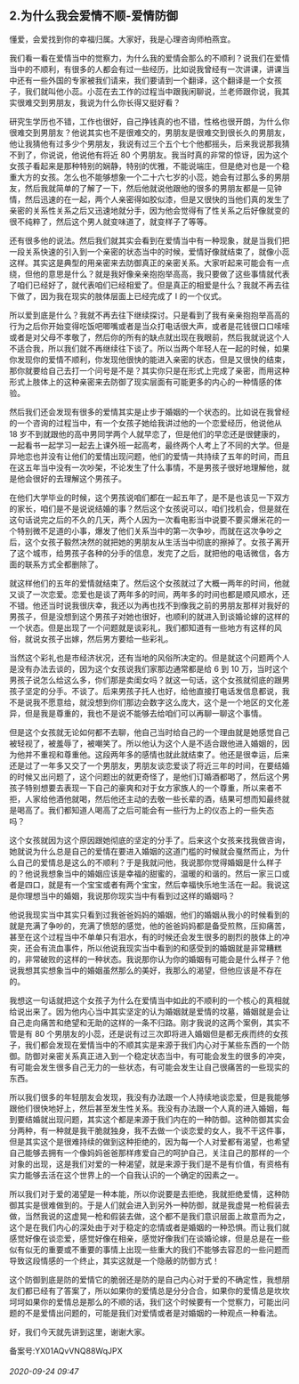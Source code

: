 ## 2.为什么我会爱情不顺-爱情防御
懂爱，会爱找到你的幸福归属。大家好，我是心理咨询师柏燕宜。


我们看一看在爱情当中的觉察力，为什么我的爱情会那么的不顺利？说我们在爱情当中的不顺利，有很多的人都会有过一些经历，比如说我曾经有一次讲课，讲课当中还有一些外国的专家被我们请来，我们要请到一个翻译，这个翻译是一个女孩子，我们就叫他小蕊。小蕊在去工作的过程当中跟我闲聊说，兰老师跟你说，我其实很难交到男朋友，我说为什么你长得又挺好看？ 


研究生学历也不错，工作也很好，自己挣钱真的也不错，性格也很开朗，为什么你很难交到男朋友？他说其实也不是很难交的，男朋友是很难交到很长久的男朋友，他让我猜他有过多少个男朋友，我说有过三个五个七个他都摇头，后来我说那我猜不到了，你说说，他说他有将近 80 个男朋友。我当时真的非常的惊讶，因为这个女孩子看起来是那种特别的娴静，特别的优雅，不能说端庄，但是绝对也是一个稳重大方的女孩。怎么也不能够想象一个二十六七岁的小蕊，她会有过那么多的男朋友，然后我就简单的了解了一下，然后他就说他跟他的很多的男朋友都是一见钟情，然后迅速的在一起，两个人亲密得如胶似漆，但是又很快的当他们真的发生了亲密的关系性关系之后又迅速地就分手，因为他会觉得有了性关系之后好像就变的很不纯粹了，然后这个男人就变味道了，就变样子了等等。 


还有很多他的说法。然后我们就其实会看到在爱情当中有一种现象，就是当我们把一段关系快速的引入到一个亲密的状态当中的时候，爱情好像就结束了，就像小蕊这样。其实这是典型的用亲密来去防御真正的亲密关系。大家听起来可能会有一点绕，但他的意思是什么？就是我好像亲亲抱抱举高高，我只要做了这些事情就代表了咱们已经好了，就代表咱们已经相爱了。但是真正的相爱是什么？我就不再去往下做了，因为我在现实的肢体层面上已经完成了 I 的一个仪式。 


所以爱到底是什么？我就不再去往下继续探讨。只是看到了我有亲亲抱抱举高高的行为之后你开始变得吃饭吧唧嘴或者是当众打电话很大声，或者是花钱很口口嗦嗦或者是对父母不孝敬了，然后你的所有的缺点就出现在我眼前，然后我就说这个人不适合我，所以我们就不再继续往下谈了。所以当两个年轻人在一起的时候，如果你发现你的爱情不顺利，你发现他很快的能进入亲密的状态，但是又很快的结束，那你就要给自己去打一个问号是不是？其实你只是在形式上完成了亲密，而用这种形式上肢体上的这种亲密来去防御了现实层面有可能更多的内心的一种情感的体验。 


然后我们还会发现有很多的爱情其实是止步于婚姻的一个状态的。比如说在我曾经的一个咨询的过程当中，有一个女孩子她给我讲过他的一个恋爱经历，他说他从 18 岁不到就跟他的高中男同学两个人就早恋了，但是他们的早恋还是很健康的，一起看书一起学习一起去上课外班一起高考，最终两个人考上了不同的大学。但是异地恋也并没有让他们的爱情出现问题，他们的爱情一共持续了五年的时间，而且在这五年当中没有一次吵架，不论发生了什么事情，不是男孩子很好地理解他，就是他会很好的去理解这个男孩子。 


在他们大学毕业的时候，这个男孩说咱们都在一起五年了，是不是也该见一下双方的家长，咱们是不是说说结婚的事？然后这个女孩说可以，咱们找机会，但是就在这句话说完之后的不久的几天，两个人因为一次看电影当中说要不要买爆米花的一个特别微不足道的小事，爆发了他们关系当中的第一次争吵，而就在这次争吵之后，这个女孩子毅然决然的就把她的男朋友从生活当中彻底的擦掉了。女孩子离开了这个城市，给男孩子各种的分手的信息，发完了之后，就把他的电话微信，各方面的联系方式全都删除了。 


就这样他们的五年的爱情就结束了。然后这个女孩就过了大概一两年的时间，他就又谈了一次恋爱。恋爱也是谈了两年多的时间，两年多的时间也都是顺风顺水，还不错。他还当时说我很庆幸，我还以为再也找不到像我之前的男朋友那样对我好的男孩子，但是没想到这个男孩子对她也很好，也顺利的就进入到谈婚论嫁的这样的一个状态。但是出现了一个问题就是谈彩礼，我们都知道有一些地方有这样的风俗，就说女孩子出嫁，然后男方要给一些彩礼。 


当然这个彩礼也是市经济状况，还有当地的风俗所决定的。但是就这个问题两个人是没有办法去谈的，因为这个女孩说我们家那边通常都是给 6 到 10 万，当时这个男孩子说怎么给这么多，你们那是卖闺女吗？就这一句话，这个女孩就彻底的跟男孩子坚定的分手。不谈了。后来男孩子托人也好，给他直接打电话发信息都说，我不是说我不愿意给，就没想到你们那边会数字这么庞大，这个是一个地区的文化差异，但是我是尊重的，我也不是说不能够去给咱们可以再聊一聊这个事情。 


但是这个女孩就无论如何都不去聊，他自己当时给自己的一个理由就是她感觉自己被轻视了，被羞辱了，被嘲笑了。所以他认为这个人是不适合跟他进入婚姻的，因为他并不重视和尊重他。这段两年多的感情也就此就结束了。他还是很幸运，后来还是过了一年多又交了一个男朋友，男朋友谈恋爱谈了将近三年的时间，在要结婚的时候又出问题了，这个问题出的就更奇怪了，是他们订婚酒都喝了，然后这个男孩子特别想要去表现一下自己的豪爽和对于女方家族人的一个尊重，所以来者不拒，人家给他酒他就喝，然后他还主动的去敬一些长辈的酒，结果可想而知最终就是喝高了。我们都知道人喝高了之后可能会有一些行为上的仪态上的一些失态吗？ 


这个女孩就因为这个原因跟她彻底的坚定的分手了。后来这个女孩来找我做咨询，她就说为什么总是自己的爱情在要进入婚姻的这道门槛的时候就会戛然而止，为什么自己的爱情总是这么的不顺利？于是我就问他，我说那你觉得婚姻是什么样子的？他说我想象当中的婚姻应该是幸福的甜蜜的，温暖的和谐的。然后一家三口或者是四口，就是有一个宝宝或者有两个宝宝，然后幸福快乐地生活在一起。我说这是你理想当中的婚姻，我说那你现实当中有看到过这样的婚姻吗？ 


他说我现实当中其实只看到过我爸爸妈妈的婚姻，他们的婚姻从我小的时候看到的就是充满了争吵的，充满了愤怒的感觉，他的爸爸妈妈都是备受煎熬，压抑痛苦，甚至在这个过程当中不单单只有泪水，有的时候还会发生很多的剧烈的肢体上的冲突，还会有流血事件，所以他说我现实当中看到的和感受到的婚姻就是非常糟糕的，非常破败的这样的一种状态。我说那你认为你的婚姻有可能会是什么样子？他说我想其实想象当中的婚姻虽然那么的美好，我那么的渴望，但他应该是不存在的。 


我想这一句话就把这个女孩子为什么在爱情当中如此的不顺利的一个核心的真相就给说出来了。因为他内心当中其实坚定的认为婚姻就是爱情的坟墓，婚姻就是会让自己走向痛苦和绝望和无助的这样的一条不归路。刚才我说的这两个案例，其实不管是有 80 个男朋友的小蕊，还是说有过三次即将进入婚姻但是都无疾而终的女孩子，我们都会发现在爱情当中的不顺其实是来源于我们内心对于某些东西的一个防御。防御对亲密关系真正进入到一个稳定状态当中，有可能会发生的很多的冲突，有可能会发生很多自己无力的一些状态，有可能会发生让自己很痛苦的一些现实的东西。 


所以我们很多的年轻朋友会发现，我没有办法跟一个人持续地谈恋爱，但是我能够跟他们很快地好上，然后甚至发生性关系。我没有办法跟一个人真的进入婚姻，每到要结婚就出现问题，其实这个都是来源于我们内在的一种防御。这种防御其实会分两种，有一种就是我干脆就独身，我不去做一个谈恋爱的女人，我不干这件事，但是其实这个是很难持续的做到这种拒绝的，因为每一个人对爱都有渴望，也希望自己能够去拥有一个像妈妈爸爸那样疼爱自己的呵护自己，关注自己的那样的一个对象的出现，这是我们对爱的一种渴望，就是来源于我们是不是有价值，有资格有实力能够去活在这个世界上的一个自我认识的一个确定的因素之一。 


所以我们对于爱的渴望是一种本能，所以你说要是去拒绝，我就拒绝爱情，这种防御其实是很难做到的。于是人们就会进入到另外一种防御，就是我虚晃一枪假装去做，当然我说的这虚晃一枪和假装去做，这个都不是我们意识层面上故意而为之，这个是在我们内心的深处由于对于稳定的恋情或者是婚姻的一种恐惧。而让我们就感觉好像在谈恋爱，感觉好像在相亲，感觉好像我们在谈婚论嫁，但是总是在一些似有似无的重要或不重要的事情上出现一些重大的我们不能够去容忍的一些问题而导致这段情感的一个终止，其实这就是一个隐蔽的防御方式！ 


这个防御到底是防的爱情它的脆弱还是防的是自己内心对于爱的不确定性，我想朋友们都已经有了答案了，所以如果你的爱情总是分分合合，如果你的爱情总是坎坎坷坷如果你的爱情总是那么的不顺的话，我们这个时候要有一个觉察力，可能出问题的不是爱情出问题的，可能是我们对爱情或者是对婚姻的一种观点一种看法。


好，我们今天就先讲到这里，谢谢大家。 


备案号:YX01AQvVNQ88WqJPX


###### 2020-09-24 09:47
